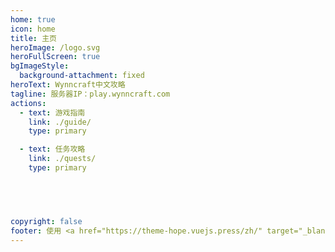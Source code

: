 ```yaml
---
home: true
icon: home
title: 主页
heroImage: /logo.svg
heroFullScreen: true
bgImageStyle:
  background-attachment: fixed
heroText: Wynncraft中文攻略
tagline: 服务器IP：play.wynncraft.com
actions:
  - text: 游戏指南
    link: ./guide/
    type: primary

  - text: 任务攻略
    link: ./quests/
    type: primary



  

copyright: false
footer: 使用 <a href="https://theme-hope.vuejs.press/zh/" target="_blank">VuePress Theme Hope</a> 主题 | MIT 协议, 版权所有 © 2019-present Mr.Hope
---
```

